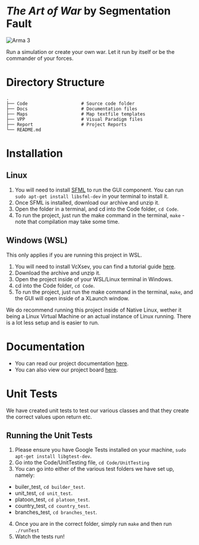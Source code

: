 # *The Art of War* by Segmentation Fault
![Arma 3](https://www.pcgamesn.com/wp-content/sites/pcgamesn/2021/09/the-best-war-games-on-pc-2021.jpg)

Run a simulation or create your own war. Let it run by itself or be the commander of your forces.

# Directory Structure
```
.
├── Code                    # Source code folder
├── Docs                    # Documentation files
├── Maps                    # Map textfile templates
├── VPP                     # Visual Paradigm files
├── Report                  # Project Reports
└── README.md
```

# Installation
## Linux
1. You will need to install [SFML](https://www.sfml-dev.org/tutorials/2.5/start-linux.php) to run the GUI component. You can run `sudo apt-get install libsfml-dev` in your terminal to install it.
2. Once SFML is installed, download our archive and unzip it.
3. Open the folder in a terminal, and cd into the Code folder, `cd Code`.
4. To run the project, just run the make command in the terminal, `make` - note that compilation may take some time.

## Windows (WSL)
This only applies if you are running this project in WSL.
1. You will need to install VcXsev, you can find a tutorial guide [here](https://medium.com/javarevisited/using-wsl-2-with-x-server-linux-on-windows-a372263533c3).
2. Download the archive and unzip it.
3. Open the project inside of your WSL/Linux terminal in Windows.
4. cd into the Code folder, `cd Code`.
5. To run the project, just run the make command in the terminal, `make`, and the GUI will open inside of a XLaunch window.

We do recommend running this project inside of Native Linux, wether it being a Linux Virtual Machine or an actual instance of Linux running. There is a lot less setup and is easier to run.

# Documentation
- You can read our project documentation [here](https://docs.google.com/document/d/1wIGAnmKmzZtf5SyiAyfpMH3J3QU_R3UXf-i8mV9dXS0/).
- You can also view our project board [here](https://github.com/users/sloththedev/projects/6).

# Unit Tests
We have created unit tests to test our various classes and that they create the correct values upon return etc.

## Running the Unit Tests
1. Please ensure you have Google Tests installed on your machine, `sudo apt-get install libgtest-dev`.
2. Go into the Code/UnitTesting file, `cd Code/UnitTesting`
3. You can go into either of the various test folders we have set up, namely:
 - builer_test, `cd builder_test`.
 - unit_test, `cd unit_test`.
 - platoon_test, `cd platoon_test`.
 - country_test, `cd country_test`.
 - branches_test, `cd branches_test`.
4. Once you are in the correct folder, simply run `make` and then run `./runTest`
5. Watch the tests run!
